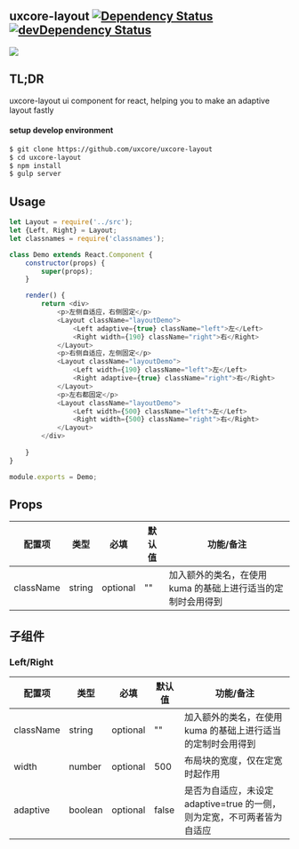 ## uxcore-layout [![Dependency Status](http://img.shields.io/david/uxcore/uxcore-layout.svg?style=flat-square)](https://david-dm.org/uxcore/uxcore-layout) [![devDependency Status](http://img.shields.io/david/dev/uxcore/uxcore-layout.svg?style=flat-square)](https://david-dm.org/uxcore/uxcore-layout#info=devDependencies) 

![](http://gtms04.alicdn.com/tps/i4/TB158DGKXXXXXa8XpXX3gDJ7VXX-1014-711.png)

## TL;DR

uxcore-layout ui component for react, helping you to make an adaptive layout fastly

#### setup develop environment

```sh
$ git clone https://github.com/uxcore/uxcore-layout
$ cd uxcore-layout
$ npm install
$ gulp server
```

## Usage

```javascript
let Layout = require('../src');
let {Left, Right} = Layout;
let classnames = require('classnames');

class Demo extends React.Component {
    constructor(props) {
        super(props);
    }

    render() {
        return <div>
            <p>左侧自适应，右侧固定</p>
            <Layout className="layoutDemo">
                <Left adaptive={true} className="left">左</Left>
                <Right width={190} className="right">右</Right>
            </Layout>
            <p>右侧自适应，左侧固定</p>
            <Layout className="layoutDemo">
                <Left width={190} className="left">左</Left>
                <Right adaptive={true} className="right">右</Right>
            </Layout>
            <p>左右都固定</p>
            <Layout className="layoutDemo">
                <Left width={500} className="left">左</Left>
                <Right width={500} className="right">右</Right>
            </Layout>
        </div>
        
    }
}

module.exports = Demo;
```

## Props

| 配置项 | 类型 | 必填 | 默认值 | 功能/备注 |
|---|---|---|---|---|
|className|string|optional|""|加入额外的类名，在使用 kuma 的基础上进行适当的定制时会用得到|


## 子组件

### Left/Right

| 配置项 | 类型 | 必填 | 默认值 | 功能/备注 |
|---|---|---|---|---|
|className|string|optional|""|加入额外的类名，在使用 kuma 的基础上进行适当的定制时会用得到|
|width|number|optional|500|布局块的宽度，仅在定宽时起作用|
|adaptive|boolean|optional|false|是否为自适应，未设定 adaptive=true 的一侧，则为定宽，不可两者皆为自适应|


